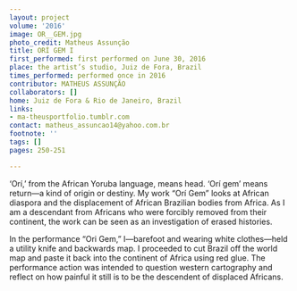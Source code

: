 ```yaml
---
layout: project
volume: '2016'
image: OR__GEM.jpg
photo_credit: Matheus Assunção
title: ORÍ GEM I
first_performed: first performed on June 30, 2016
place: the artist’s studio, Juiz de Fora, Brazil
times_performed: performed once in 2016
contributor: MATHEUS ASSUNÇÃO
collaborators: []
home: Juiz de Fora & Rio de Janeiro, Brazil
links:
- ma-theusportfolio.tumblr.com
contact: matheus_assuncao14@yahoo.com.br
footnote: ''
tags: []
pages: 250-251

---
```


‘Orí,’ from the African Yoruba language, means head. ‘Orí gem’ means return—a kind of origin or destiny. My work “Orí Gem” looks at African diaspora and the displacement of African Brazilian bodies from Africa. As I am a descendant from Africans who were forcibly removed from their continent, the work can be seen as an investigation of erased histories.

In the performance “Ori Gem,” I—barefoot and wearing white clothes—held a utility knife and backwards map. I proceeded to cut Brazil off the world map and paste it back into the continent of Africa using red glue. The performance action was intended to question western cartography and reflect on how painful it still is to be the descendent of displaced Africans.
